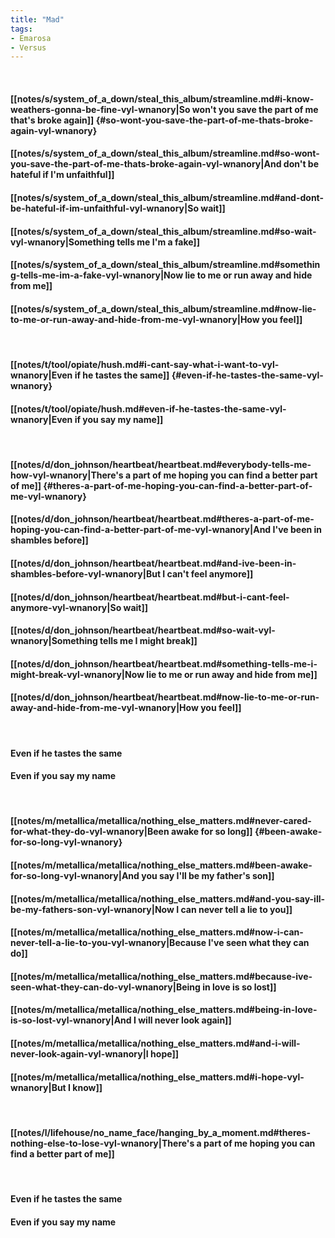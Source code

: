 ```yaml
---
title: "Mad"
tags:
- Emarosa
- Versus
---
```

&nbsp;
#### [[notes/s/system_of_a_down/steal_this_album/streamline.md#i-know-weathers-gonna-be-fine-vyl-wnanory|So won't you save the part of me that's broke again]] {#so-wont-you-save-the-part-of-me-thats-broke-again-vyl-wnanory}
#### [[notes/s/system_of_a_down/steal_this_album/streamline.md#so-wont-you-save-the-part-of-me-thats-broke-again-vyl-wnanory|And don't be hateful if I'm unfaithful]]
#### [[notes/s/system_of_a_down/steal_this_album/streamline.md#and-dont-be-hateful-if-im-unfaithful-vyl-wnanory|So wait]]
#### [[notes/s/system_of_a_down/steal_this_album/streamline.md#so-wait-vyl-wnanory|Something tells me I'm a fake]]
#### [[notes/s/system_of_a_down/steal_this_album/streamline.md#something-tells-me-im-a-fake-vyl-wnanory|Now lie to me or run away and hide from me]]
#### [[notes/s/system_of_a_down/steal_this_album/streamline.md#now-lie-to-me-or-run-away-and-hide-from-me-vyl-wnanory|How you feel]]
&nbsp;
#### [[notes/t/tool/opiate/hush.md#i-cant-say-what-i-want-to-vyl-wnanory|Even if he tastes the same]] {#even-if-he-tastes-the-same-vyl-wnanory}
#### [[notes/t/tool/opiate/hush.md#even-if-he-tastes-the-same-vyl-wnanory|Even if you say my name]]
&nbsp;
#### [[notes/d/don_johnson/heartbeat/heartbeat.md#everybody-tells-me-how-vyl-wnanory|There's a part of me hoping you can find a better part of me]] {#theres-a-part-of-me-hoping-you-can-find-a-better-part-of-me-vyl-wnanory}
#### [[notes/d/don_johnson/heartbeat/heartbeat.md#theres-a-part-of-me-hoping-you-can-find-a-better-part-of-me-vyl-wnanory|And I've been in shambles before]]
#### [[notes/d/don_johnson/heartbeat/heartbeat.md#and-ive-been-in-shambles-before-vyl-wnanory|But I can't feel anymore]]
#### [[notes/d/don_johnson/heartbeat/heartbeat.md#but-i-cant-feel-anymore-vyl-wnanory|So wait]]
#### [[notes/d/don_johnson/heartbeat/heartbeat.md#so-wait-vyl-wnanory|Something tells me I might break]]
#### [[notes/d/don_johnson/heartbeat/heartbeat.md#something-tells-me-i-might-break-vyl-wnanory|Now lie to me or run away and hide from me]]
#### [[notes/d/don_johnson/heartbeat/heartbeat.md#now-lie-to-me-or-run-away-and-hide-from-me-vyl-wnanory|How you feel]]
&nbsp;
#### Even if he tastes the same
#### Even if you say my name
&nbsp;
#### [[notes/m/metallica/metallica/nothing_else_matters.md#never-cared-for-what-they-do-vyl-wnanory|Been awake for so long]] {#been-awake-for-so-long-vyl-wnanory}
#### [[notes/m/metallica/metallica/nothing_else_matters.md#been-awake-for-so-long-vyl-wnanory|And you say I'll be my father's son]]
#### [[notes/m/metallica/metallica/nothing_else_matters.md#and-you-say-ill-be-my-fathers-son-vyl-wnanory|Now I can never tell a lie to you]]
#### [[notes/m/metallica/metallica/nothing_else_matters.md#now-i-can-never-tell-a-lie-to-you-vyl-wnanory|Because I've seen what they can do]]
#### [[notes/m/metallica/metallica/nothing_else_matters.md#because-ive-seen-what-they-can-do-vyl-wnanory|Being in love is so lost]]
#### [[notes/m/metallica/metallica/nothing_else_matters.md#being-in-love-is-so-lost-vyl-wnanory|And I will never look again]]
#### [[notes/m/metallica/metallica/nothing_else_matters.md#and-i-will-never-look-again-vyl-wnanory|I hope]]
#### [[notes/m/metallica/metallica/nothing_else_matters.md#i-hope-vyl-wnanory|But I know]]
&nbsp;
#### [[notes/l/lifehouse/no_name_face/hanging_by_a_moment.md#theres-nothing-else-to-lose-vyl-wnanory|There's a part of me hoping you can find a better part of me]]
&nbsp;
#### Even if he tastes the same
#### Even if you say my name
